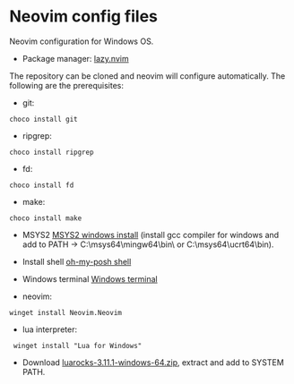 # Neovim config files

Neovim configuration for Windows OS.

- Package manager: [lazy.nvim](https://github.com/folke/lazy.nvim)

The repository can be cloned and neovim will configure automatically. The following are the prerequisites:

- git:
```console
choco install git
```

- ripgrep:
```console
choco install ripgrep
```

- fd:
```console
choco install fd
```

- make:
```console
choco install make
```

- MSYS2 [MSYS2 windows install](https://www.msys2.org/) (install gcc compiler for windows and add to PATH -> C:\msys64\mingw64\bin\ or C:\msys64\ucrt64\bin).

- Install shell [oh-my-posh shell](https://ohmyposh.dev/docs/installation/windows)

- Windows terminal [Windows terminal](https://learn.microsoft.com/en-us/windows/terminal/install)

- neovim:
```console
winget install Neovim.Neovim
```

- lua interpreter:
```console
 winget install "Lua for Windows"
```

- Download [luarocks-3.11.1-windows-64.zip](https://luarocks.github.io/luarocks/releases/), extract and add to SYSTEM PATH.
